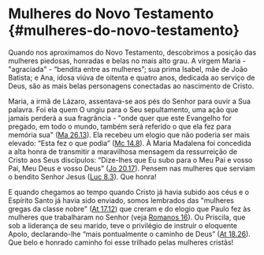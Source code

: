 # Mulheres do Novo Testamento {#mulheres-do-novo-testamento}

Quando nos aproximamos do Novo Testamento, descobrimos a posição das mulheres piedosas, honradas e belas no mais alto grau. A virgem Maria - &quot;agraciada&quot; - “bendita entre as mulheres”; sua prima Isabel, mãe de João Batista; e Ana, idosa viúva de oitenta e quatro anos, dedicada ao serviço de Deus, são as mais belas personagens conectadas ao nascimento de Cristo.

Maria, a irmã de Lázaro, assentava-se aos pés do Senhor para ouvir a Sua palavra. Foi ela quem O ungiu para o Seu sepultamento, uma ação que jamais perderá a sua fragrância - &quot;onde quer que este Evangelho for pregado, em todo o mundo, também será referido o que ela fez para memória sua&quot; ([Ma 26.13](http://bibliaonline.com.br/acf/mt/26/13)). Ela recebeu um elogio que não poderia ser mais elevado: “Esta fez o que podia” ([Mc 14.8](http://bibliaonline.com.br/acf/mc/14/8)). À Maria Madalena foi concedida a alta honra de transmitir a maravilhosa mensagem da ressurreição de Cristo aos Seus discípulos: “Dize-lhes que Eu subo para o Meu Pai e vosso Pai, Meu Deus e vosso Deus” ([Jo 20.17](http://bibliaonline.com.br/acf/jo/20/17)). Pensem nas mulheres que serviam o bendito Senhor Jesus ([Luc 8.3](http://bibliaonline.com.br/acf/lc/8/3)). Que honra!

E quando chegamos ao tempo quando Cristo já havia subido aos céus e o Espírito Santo já havia sido enviado, somos lembrados das &quot;mulheres gregas da classe nobre&quot; ([At 17.12](http://bibliaonline.com.br/acf/atos/17/12)) que creram e do elogio que Paulo fez às mulheres que trabalharam no Senhor (veja [Romanos 16](http://bibliaonline.com.br/acf/rm/16)). Ou Priscila, que sob a liderança de seu marido, teve o privilégio de instruir o eloquente Apolo, declarando-lhe “mais pontualmente o caminho de Deus” ([At 18.26](http://bibliaonline.com.br/acf/atos/18/26)). Que belo e honrado caminho foi esse trilhado pelas mulheres cristãs!